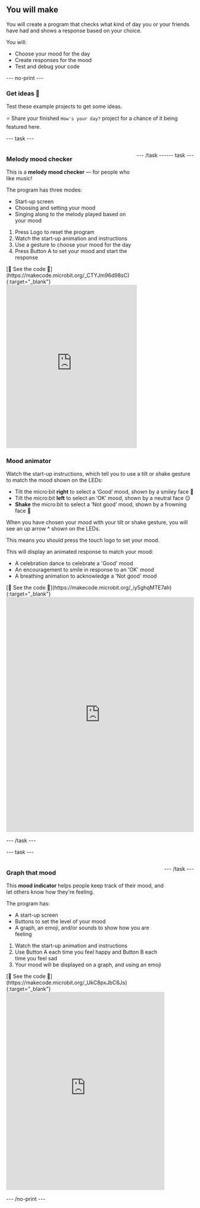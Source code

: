 ## You will make

You will create a program that checks what kind of day you or your friends have had and shows a response based on your choice.

You will:

- Choose your mood for the day
- Create responses for the mood
- Test and debug your code

\--- no-print ---

### Get ideas 💭

Test these example projects to get some ideas.

⭐ Share your finished `How's your day?` project for a chance of it being featured here.

\--- task ---

<div style="display: flex; flex-wrap: wrap">
<div style="flex-basis: 200px; flex-grow: 1">  

### Melody mood checker

This is a **melody mood checker** — for people who like music!

The program has three modes:

- Start-up screen
- Choosing and setting your mood
- Singing along to the melody played based on your mood

1. Press Logo to reset the program
2. Watch the start-up animation and instructions
3. Use a gesture to choose your mood for the day
4. Press Button A to set your mood and start the response


<div>
[👀 See the code 👀](https://makecode.microbit.org/_CTYJm96d98sC){:target="_blank"}
<div style="position:relative;height:0;padding-bottom:125%;overflow:hidden;"><iframe style="position:absolute;top:0;left:0;width:100%;height:100%;" src="https://makecode.microbit.org/---run?id=_CTYJm96d98sC" allowfullscreen="allowfullscreen" sandbox="allow-popups allow-forms allow-scripts allow-same-origin" frameborder="0"></iframe></div></div>

</div>

\--- /task ---

\--- task ---

<div style="display: flex; flex-wrap: wrap">
<div style="flex-basis: 200px; flex-grow: 1">  

### Mood animator

Watch the start-up instructions, which tell you to use a tilt or shake gesture to match the mood shown on the LEDs:

- Tilt the micro:bit **right** to select a ‘Good’ mood, shown by a smiley face 🙂
- Tilt the micro:bit **left** to select an ‘OK’ mood, shown by a neutral face 😐
- **Shake** the micro:bit to select a ‘Not good’ mood, shown by a frowning face 🙁

When you have chosen your mood with your tilt or shake gesture, you will see an up arrow **^** shown on the LEDs.

This means you should press the touch logo to set your mood.

This will display an animated response to match your mood:

- A celebration dance to celebrate a 'Good' mood
- An encouragement to smile in response to an 'OK' mood
- A breathing animation to acknowledge a 'Not good' mood


<div>
[👀 See the code 👀](https://makecode.microbit.org/_iy5ghqMTE7ah){:target="_blank"}
<div style="position:relative;height:0;padding-bottom:125%;overflow:hidden;"><iframe style="position:absolute;top:0;left:0;width:100%;height:100%;" src="https://makecode.microbit.org/---run?id=_iy5ghqMTE7ah" allowfullscreen="allowfullscreen" sandbox="allow-popups allow-forms allow-scripts allow-same-origin" frameborder="0"></iframe></div>
</div>

\--- /task ---

\--- task ---

<div style="display: flex; flex-wrap: wrap">
<div style="flex-basis: 200px; flex-grow: 1">  

### Graph that mood

This **mood indicator** helps people keep track of their mood, and let others know how they're feeling.

The program has:

- A start-up screen
- Buttons to set the level of your mood
- A graph, an emoji, and/or sounds to show how you are feeling

1. Watch the start-up animation and instructions
2. Use Button A each time you feel happy and Button B each time you feel sad
3. Your mood will be displayed on a graph, and using an emoji


<div>
[👀 See the code 👀](https://makecode.microbit.org/_UkC8pxJbC6Js){:target="_blank"}
<div style="position:relative;height:0;padding-bottom:125%;overflow:hidden;"><iframe style="position:absolute;top:0;left:0;width:100%;height:100%;" src="https://makecode.microbit.org/---run?id=_UkC8pxJbC6Js" allowfullscreen="allowfullscreen" sandbox="allow-popups allow-forms allow-scripts allow-same-origin" frameborder="0"></iframe></div></div>

</div>

\--- /task ---

\--- /no-print ---
